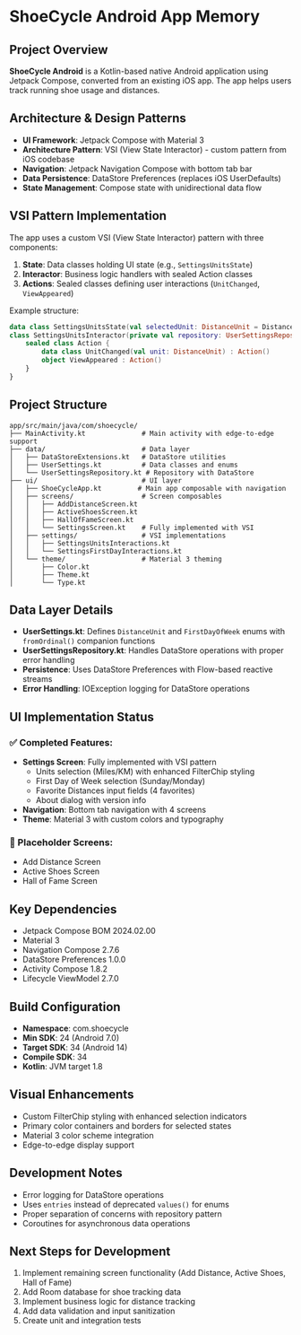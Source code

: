 # ShoeCycle Android App Memory

## Project Overview
**ShoeCycle Android** is a Kotlin-based native Android application using Jetpack Compose, converted from an existing iOS app. The app helps users track running shoe usage and distances.

## Architecture & Design Patterns
- **UI Framework**: Jetpack Compose with Material 3
- **Architecture Pattern**: VSI (View State Interactor) - custom pattern from iOS codebase
- **Navigation**: Jetpack Navigation Compose with bottom tab bar
- **Data Persistence**: DataStore Preferences (replaces iOS UserDefaults)
- **State Management**: Compose state with unidirectional data flow

## VSI Pattern Implementation
The app uses a custom VSI (View State Interactor) pattern with three components:
1. **State**: Data classes holding UI state (e.g., `SettingsUnitsState`)
2. **Interactor**: Business logic handlers with sealed Action classes
3. **Actions**: Sealed classes defining user interactions (`UnitChanged`, `ViewAppeared`)

Example structure:
```kotlin
data class SettingsUnitsState(val selectedUnit: DistanceUnit = DistanceUnit.MILES)
class SettingsUnitsInteractor(private val repository: UserSettingsRepository) {
    sealed class Action {
        data class UnitChanged(val unit: DistanceUnit) : Action()
        object ViewAppeared : Action()
    }
}
```

## Project Structure
```
app/src/main/java/com/shoecycle/
├── MainActivity.kt              # Main activity with edge-to-edge support
├── data/                        # Data layer
│   ├── DataStoreExtensions.kt   # DataStore utilities
│   ├── UserSettings.kt          # Data classes and enums
│   └── UserSettingsRepository.kt # Repository with DataStore
├── ui/                          # UI layer
│   ├── ShoeCycleApp.kt         # Main app composable with navigation
│   ├── screens/                 # Screen composables
│   │   ├── AddDistanceScreen.kt
│   │   ├── ActiveShoesScreen.kt
│   │   ├── HallOfFameScreen.kt
│   │   └── SettingsScreen.kt    # Fully implemented with VSI
│   ├── settings/                # VSI implementations
│   │   ├── SettingsUnitsInteractions.kt
│   │   └── SettingsFirstDayInteractions.kt
│   └── theme/                   # Material 3 theming
│       ├── Color.kt
│       ├── Theme.kt
│       └── Type.kt
```

## Data Layer Details
- **UserSettings.kt**: Defines `DistanceUnit` and `FirstDayOfWeek` enums with `fromOrdinal()` companion functions
- **UserSettingsRepository.kt**: Handles DataStore operations with proper error handling
- **Persistence**: Uses DataStore Preferences with Flow-based reactive streams
- **Error Handling**: IOException logging for DataStore operations

## UI Implementation Status
### ✅ Completed Features:
- **Settings Screen**: Fully implemented with VSI pattern
  - Units selection (Miles/KM) with enhanced FilterChip styling
  - First Day of Week selection (Sunday/Monday)
  - Favorite Distances input fields (4 favorites)
  - About dialog with version info
- **Navigation**: Bottom tab navigation with 4 screens
- **Theme**: Material 3 with custom colors and typography

### 🚧 Placeholder Screens:
- Add Distance Screen
- Active Shoes Screen  
- Hall of Fame Screen

## Key Dependencies
- Jetpack Compose BOM 2024.02.00
- Material 3
- Navigation Compose 2.7.6
- DataStore Preferences 1.0.0
- Activity Compose 1.8.2
- Lifecycle ViewModel 2.7.0

## Build Configuration
- **Namespace**: com.shoecycle
- **Min SDK**: 24 (Android 7.0)
- **Target SDK**: 34 (Android 14)
- **Compile SDK**: 34
- **Kotlin**: JVM target 1.8

## Visual Enhancements
- Custom FilterChip styling with enhanced selection indicators
- Primary color containers and borders for selected states
- Material 3 color scheme integration
- Edge-to-edge display support

## Development Notes
- Error logging for DataStore operations
- Uses `entries` instead of deprecated `values()` for enums
- Proper separation of concerns with repository pattern
- Coroutines for asynchronous data operations

## Next Steps for Development
1. Implement remaining screen functionality (Add Distance, Active Shoes, Hall of Fame)
2. Add Room database for shoe tracking data
3. Implement business logic for distance tracking
4. Add data validation and input sanitization
5. Create unit and integration tests